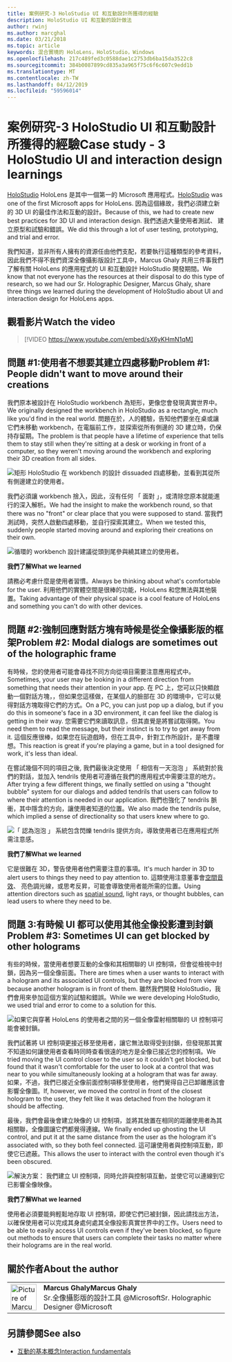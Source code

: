 ```yaml
---
title: 案例研究-3 HoloStudio UI 和互動設計所獲得的經驗
description: HoloStudio UI 和互動的設計做法
author: rwinj
ms.author: marcghal
ms.date: 03/21/2018
ms.topic: article
keywords: 混合實境的 HoloLens，HoloStudio，Windows
ms.openlocfilehash: 217c489fed3c0588dae1c2753db6ba15da3522c8
ms.sourcegitcommit: 384b0087899cd835a3a965f75c6f6c607c9edd1b
ms.translationtype: MT
ms.contentlocale: zh-TW
ms.lasthandoff: 04/12/2019
ms.locfileid: "59596014"
---
```

# <a name="case-study---3-holostudio-ui-and-interaction-design-learnings"></a><span data-ttu-id="1b144-104">案例研究-3 HoloStudio UI 和互動設計所獲得的經驗</span><span class="sxs-lookup"><span data-stu-id="1b144-104">Case study - 3 HoloStudio UI and interaction design learnings</span></span>

<span data-ttu-id="1b144-105">[HoloStudio](https://www.youtube.com/watch?v=BRIJG0x_We8) HoloLens 是其中一個第一的 Microsoft 應用程式。</span><span class="sxs-lookup"><span data-stu-id="1b144-105">[HoloStudio](https://www.youtube.com/watch?v=BRIJG0x_We8) was one of the first Microsoft apps for HoloLens.</span></span> <span data-ttu-id="1b144-106">因為這個緣故，我們必須建立新的 3D UI 的最佳作法和互動的設計。</span><span class="sxs-lookup"><span data-stu-id="1b144-106">Because of this, we had to create new best practices for 3D UI and interaction design.</span></span> <span data-ttu-id="1b144-107">我們透過大量使用者測試、 建立原型和試驗和錯誤。</span><span class="sxs-lookup"><span data-stu-id="1b144-107">We did this through a lot of user testing, prototyping, and trial and error.</span></span>

<span data-ttu-id="1b144-108">我們知道，並非所有人擁有的資源任由他們支配，若要執行這種類型的參考資料，因此我們不得不我們資深全像攝影版設計工具中，Marcus Ghaly 共用三件事我們了解有關 HoloLens 的應用程式的 UI 和互動設計 HoloStudio 開發期間。</span><span class="sxs-lookup"><span data-stu-id="1b144-108">We know that not everyone has the resources at their disposal to do this type of research, so we had our Sr. Holographic Designer, Marcus Ghaly, share three things we learned during the development of HoloStudio about UI and interaction design for HoloLens apps.</span></span>

## <a name="watch-the-video"></a><span data-ttu-id="1b144-109">觀看影片</span><span class="sxs-lookup"><span data-stu-id="1b144-109">Watch the video</span></span>

>[!VIDEO https://www.youtube.com/embed/sX6yKHmN1qM]

## <a name="problem-1-people-didnt-want-to-move-around-their-creations"></a><span data-ttu-id="1b144-110">問題 #1:使用者不想要其建立四處移動</span><span class="sxs-lookup"><span data-stu-id="1b144-110">Problem #1: People didn't want to move around their creations</span></span>

<span data-ttu-id="1b144-111">我們原本被設計在 HoloStudio workbench 為矩形，更像您會發現真實世界中。</span><span class="sxs-lookup"><span data-stu-id="1b144-111">We originally designed the workbench in HoloStudio as a rectangle, much like you'd find in the real world.</span></span> <span data-ttu-id="1b144-112">問題在於，人的體驗，告知他們要坐在桌或讓它們未移動 workbench，在電腦前工作，並探索從所有側邊的 3D 建立時，仍保持存留期。</span><span class="sxs-lookup"><span data-stu-id="1b144-112">The problem is that people have a lifetime of experience that tells them to stay still when they're sitting at a desk or working in front of a computer, so they weren't moving around the workbench and exploring their 3D creation from all sides.</span></span>

![矩形 HoloStudio 在 workbench 的設計 dissuaded 四處移動，並看到其從所有側邊建立的使用者。](images/rectangular-workbench-500px.jpg)

<span data-ttu-id="1b144-114">我們必須讓 workbench 捨入，因此，沒有任何 「 面對 」，或清除您原本就能進行的深入解析。</span><span class="sxs-lookup"><span data-stu-id="1b144-114">We had the insight to make the workbench round, so that there was no "front" or clear place that you were supposed to stand.</span></span> <span data-ttu-id="1b144-115">當我們測試時，突然人啟動四處移動，並自行探索其建立。</span><span class="sxs-lookup"><span data-stu-id="1b144-115">When we tested this, suddenly people started moving around and exploring their creations on their own.</span></span>

![循環的 workbench 設計建議從頭到尾參與繞其建立的使用者。](images/circular-workbench-500px.jpg)

<span data-ttu-id="1b144-117">**我們了解**</span><span class="sxs-lookup"><span data-stu-id="1b144-117">**What we learned**</span></span>

<span data-ttu-id="1b144-118">請務必考慮什麼是使用者習慣。</span><span class="sxs-lookup"><span data-stu-id="1b144-118">Always be thinking about what's comfortable for the user.</span></span> <span data-ttu-id="1b144-119">利用他們的實體空間是很棒的功能，HoloLens 和您無法與其他裝置。</span><span class="sxs-lookup"><span data-stu-id="1b144-119">Taking advantage of their physical space is a cool feature of HoloLens and something you can't do with other devices.</span></span>

## <a name="problem-2-modal-dialogs-are-sometimes-out-of-the-holographic-frame"></a><span data-ttu-id="1b144-120">問題 #2:強制回應對話方塊有時候是從全像攝影版的框架</span><span class="sxs-lookup"><span data-stu-id="1b144-120">Problem #2: Modal dialogs are sometimes out of the holographic frame</span></span>

<span data-ttu-id="1b144-121">有時候，您的使用者可能會尋找不同方向從項目需要注意應用程式中。</span><span class="sxs-lookup"><span data-stu-id="1b144-121">Sometimes, your user may be looking in a different direction from something that needs their attention in your app.</span></span> <span data-ttu-id="1b144-122">在 PC 上，您可以只快顯啟動一個對話方塊，，但如果您這樣做，在某個人的臉部在 3D 的環境中，它可以覺得對話方塊取得它們的方式。</span><span class="sxs-lookup"><span data-stu-id="1b144-122">On a PC, you can just pop up a dialog, but if you do this in someone's face in a 3D environment, it can feel like the dialog is getting in their way.</span></span> <span data-ttu-id="1b144-123">您需要它們來讀取訊息，但其直覺是將嘗試取得開。</span><span class="sxs-lookup"><span data-stu-id="1b144-123">You need them to read the message, but their instinct is to try to get away from it.</span></span> <span data-ttu-id="1b144-124">這個反應很棒，如果您在玩遊戲時，但在工具中，針對工作所設計，是不盡理想。</span><span class="sxs-lookup"><span data-stu-id="1b144-124">This reaction is great if you're playing a game, but in a tool designed for work, it's less than ideal.</span></span>

<span data-ttu-id="1b144-125">在嘗試幾個不同的項目之後, 我們最後決定使用 「 相信有一天泡泡 」 系統對於我們的對話，並加入 tendrils 使用者可遵循在我們的應用程式中需要注意的地方。</span><span class="sxs-lookup"><span data-stu-id="1b144-125">After trying a few different things, we finally settled on using a "thought bubble" system for our dialogs and added tendrils that users can follow to where their attention is needed in our application.</span></span> <span data-ttu-id="1b144-126">我們也強化了 tendrils 脈衝，其中隱含的方向，讓使用者知道的位置。</span><span class="sxs-lookup"><span data-stu-id="1b144-126">We also made the tendrils pulse, which implied a sense of directionality so that users knew where to go.</span></span>

![「 認為泡泡 」 系統包含閃爍 tendrils 提供方向，導致使用者已在應用程式所需注意感。](images/thought-bubble-500px.jpg)

<span data-ttu-id="1b144-128">**我們了解**</span><span class="sxs-lookup"><span data-stu-id="1b144-128">**What we learned**</span></span>

<span data-ttu-id="1b144-129">它是很難在 3D，警告使用者他們需要注意的事項。</span><span class="sxs-lookup"><span data-stu-id="1b144-129">It's much harder in 3D to alert users to things they need to pay attention to.</span></span> <span data-ttu-id="1b144-130">這類使用注意董事會[空間音效](spatial-sound.md)、 亮色調光線，或思考反昇，可能會導致使用者能所需的位置。</span><span class="sxs-lookup"><span data-stu-id="1b144-130">Using attention directors such as [spatial sound](spatial-sound.md), light rays, or thought bubbles, can lead users to where they need to be.</span></span>

## <a name="problem-3-sometimes-ui-can-get-blocked-by-other-holograms"></a><span data-ttu-id="1b144-131">問題 3:有時候 UI 都可以使用其他全像投影遭到封鎖</span><span class="sxs-lookup"><span data-stu-id="1b144-131">Problem #3: Sometimes UI can get blocked by other holograms</span></span>

<span data-ttu-id="1b144-132">有些的時候，當使用者想要互動的全像和其相關聯的 UI 控制項，但會從檢視中封鎖，因為另一個全像前面。</span><span class="sxs-lookup"><span data-stu-id="1b144-132">There are times when a user wants to interact with a hologram and its associated UI controls, but they are blocked from view because another hologram is in front of them.</span></span> <span data-ttu-id="1b144-133">雖然我們開發 HoloStudio，我們會用來參加這個方案的試驗和錯誤。</span><span class="sxs-lookup"><span data-stu-id="1b144-133">While we were developing HoloStudio, we used trial and error to come to a solution for this.</span></span>

![如果它與穿著 HoloLens 的使用者之間的另一個全像雷射相關聯的 UI 控制項可能會被封鎖。](images/ui-blocked-500px.jpg)

<span data-ttu-id="1b144-135">我們試著將 UI 控制項更接近移至使用者，讓它無法取得受到封鎖，但發現那其實不知道如何讓使用者查看時同時查看很遠的地方是全像已接近您的控制項。</span><span class="sxs-lookup"><span data-stu-id="1b144-135">We tried moving the UI control closer to the user so it couldn't get blocked, but found that it wasn't comfortable for the user to look at a control that was near to you while simultaneously looking at a hologram that was far away.</span></span> <span data-ttu-id="1b144-136">如果，不過，我們已接近全像前面控制項移至使用者，他們覺得自己已卸離應該會影響全像圖。</span><span class="sxs-lookup"><span data-stu-id="1b144-136">If, however, we moved the control in front of the closest hologram to the user, they felt like it was detached from the hologram it should be affecting.</span></span>

<span data-ttu-id="1b144-137">最後，我們會最後會建立映像的 UI 控制項，並將其放置在相同的距離使用者為其相關聯，全像圖讓它們都覺得連線。</span><span class="sxs-lookup"><span data-stu-id="1b144-137">We finally ended up ghosting the UI control, and put it at the same distance from the user as the hologram it's associated with, so they both feel connected.</span></span> <span data-ttu-id="1b144-138">這可讓使用者與控制項互動，即使它已遮蔽。</span><span class="sxs-lookup"><span data-stu-id="1b144-138">This allows the user to interact with the control even though it's been obscured.</span></span>

![解決方案： 我們建立 UI 控制項，同時允許與控制項互動，並使它可以連線到它已影響全像映像。](images/ghosting-ui-500px.jpg)

<span data-ttu-id="1b144-140">**我們了解**</span><span class="sxs-lookup"><span data-stu-id="1b144-140">**What we learned**</span></span>

<span data-ttu-id="1b144-141">使用者必須要能夠輕鬆地存取 UI 控制項，即使它們已被封鎖，因此請找出方法，以確保使用者可以完成其身處何處其全像投影真實世界中的工作。</span><span class="sxs-lookup"><span data-stu-id="1b144-141">Users need to be able to easily access UI controls even if they've been blocked, so figure out methods to ensure that users can complete their tasks no matter where their holograms are in the real world.</span></span>

## <a name="about-the-author"></a><span data-ttu-id="1b144-142">關於作者</span><span class="sxs-lookup"><span data-stu-id="1b144-142">About the author</span></span>

<table style="border-collapse:collapse">
<tr>
<td style="border-style: none" width="60"><img alt="Picture of Marcus Ghaly" width="60" height="60" src="images/marcus-ghaly-200px.jpg"></td>
<td style="border-style: none"><span data-ttu-id="1b144-143"><b>Marcus Ghaly</b></span><span class="sxs-lookup"><span data-stu-id="1b144-143"><b>Marcus Ghaly</b></span></span><br><span data-ttu-id="1b144-144">Sr.全像攝影版的設計工具 @Microsoft</span><span class="sxs-lookup"><span data-stu-id="1b144-144">Sr. Holographic Designer @Microsoft</span></span></td>
</tr>
</table>

## <a name="see-also"></a><span data-ttu-id="1b144-145">另請參閱</span><span class="sxs-lookup"><span data-stu-id="1b144-145">See also</span></span>
* [<span data-ttu-id="1b144-146">互動的基本概念</span><span class="sxs-lookup"><span data-stu-id="1b144-146">Interaction fundamentals</span></span>](interaction-fundamentals.md)

 
